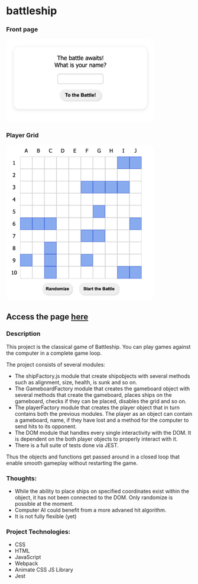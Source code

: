 # battleship

### Front page

<img src="src/images/front.png" alt="drawing" width="400" style = "border-radius: 15px"/>

### Player Grid

<img src="src/images/Grid.png" alt="drawing" width="400" style = "border-radius: 15px"/>

## Access the page [here](https://benjamin-albarzendji.github.io/odin-battleship/)

### Description

This project is the classical game of Battleship. You can play games against the computer in a complete game loop.

The project consists of several modules:

- The shipFactory.js module that create shipobjects with several methods such as alignment, size, health, is sunk and so on.
- The GameboardFactory module that creates the gameboard object with several methods that create the gameboard, places ships on the gameboard, checks if they can be placed, disables the grid and so on.
- The playerFactory module that creates the player object that in turn contains both the previous modules. The player as an object can contain a gameboard, name, if they have lost and a method for the computer to send hits to its opponent.
- The DOM module that handles every single interactivity with the DOM. It is dependent on the both player objects to properly interact with it.
- There is a full suite of tests done via JEST.

Thus the objects and functions get passed around in a closed loop that enable smooth gameplay without restarting the game.

### Thoughts:

- While the ability to place ships on specified coordinates exist within the object, it has not been connected to the DOM. Only randomize is possible at the moment.
- Computer AI could benefit from a more advaned hit algorithm.
- It is not fully flexible (yet)

### Project Technologies:

- CSS
- HTML
- JavaScript
- Webpack
- Animate CSS JS Library
- Jest
